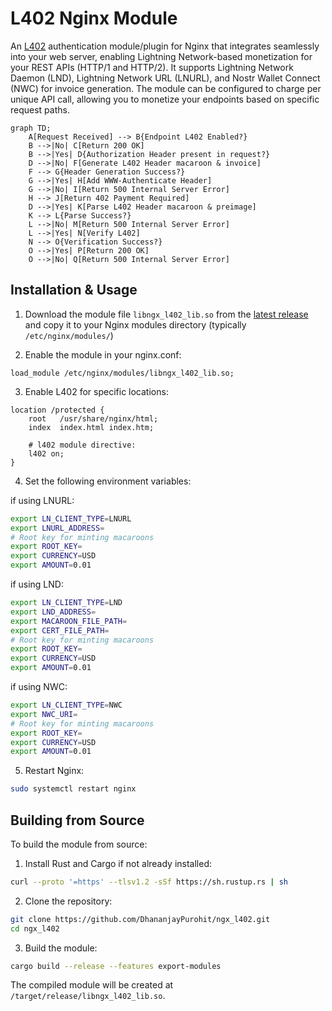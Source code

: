 # L402 Nginx Module

An [L402](https://docs.lightning.engineering/the-lightning-network/l402) authentication module/plugin for Nginx that integrates seamlessly into your web server, enabling Lightning Network-based monetization for your REST APIs (HTTP/1 and HTTP/2). It supports Lightning Network Daemon (LND), Lightning Network URL (LNURL), and Nostr Wallet Connect (NWC) for invoice generation. The module can be configured to charge per unique API call, allowing you to monetize your endpoints based on specific request paths.

```mermaid
graph TD;
    A[Request Received] --> B{Endpoint L402 Enabled?}
    B -->|No| C[Return 200 OK]
    B -->|Yes| D{Authorization Header present in request?}
    D -->|No| F[Generate L402 Header macaroon & invoice]
    F --> G{Header Generation Success?}
    G -->|Yes| H[Add WWW-Authenticate Header]
    G -->|No| I[Return 500 Internal Server Error]
    H --> J[Return 402 Payment Required]
    D -->|Yes| K[Parse L402 Header macaroon & preimage]
    K --> L{Parse Success?}
    L -->|No| M[Return 500 Internal Server Error]
    L -->|Yes| N[Verify L402]
    N --> O{Verification Success?}
    O -->|Yes| P[Return 200 OK]
    O -->|No| Q[Return 500 Internal Server Error]
```

## Installation & Usage

1. Download the module file `libngx_l402_lib.so` from the [latest release](https://github.com/DhananjayPurohit/ngx_l402/releases/latest) and copy it to your Nginx modules directory (typically `/etc/nginx/modules/`)

2. Enable the module in your nginx.conf:

```nginx
load_module /etc/nginx/modules/libngx_l402_lib.so;
``` 

3. Enable L402 for specific locations:

```nginx
location /protected {
    root   /usr/share/nginx/html;
    index  index.html index.htm;
    
    # l402 module directive:   
    l402 on;
}
```

4. Set the following environment variables:

if using LNURL:
```bash
export LN_CLIENT_TYPE=LNURL
export LNURL_ADDRESS=
# Root key for minting macaroons
export ROOT_KEY=
export CURRENCY=USD
export AMOUNT=0.01
```

if using LND:
```bash
export LN_CLIENT_TYPE=LND
export LND_ADDRESS=
export MACAROON_FILE_PATH=
export CERT_FILE_PATH=
# Root key for minting macaroons
export ROOT_KEY=
export CURRENCY=USD
export AMOUNT=0.01
```

if using NWC:
```bash
export LN_CLIENT_TYPE=NWC
export NWC_URI=
# Root key for minting macaroons
export ROOT_KEY=
export CURRENCY=USD
export AMOUNT=0.01
```

5. Restart Nginx:
```bash
sudo systemctl restart nginx
```

## Building from Source

To build the module from source:

1. Install Rust and Cargo if not already installed:

```bash
curl --proto '=https' --tlsv1.2 -sSf https://sh.rustup.rs | sh
```

2. Clone the repository:

```bash
git clone https://github.com/DhananjayPurohit/ngx_l402.git
cd ngx_l402
```

3. Build the module:

```bash
cargo build --release --features export-modules
```

The compiled module will be created at `/target/release/libngx_l402_lib.so`.
